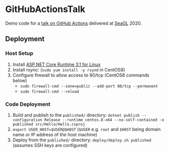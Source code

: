 # GitHubActionsTalk

Demo code for a [talk on GitHub Actions](https://osem.seagl.org/conferences/seagl2020/program/proposals/769) delivered at [SeaGL](https://seagl.org) 2020.

## Deployment

### Host Setup

1. Install [ASP.NET Core Runtime 3.1 for Linux](https://dotnet.microsoft.com/download/dotnet-core/3.1)
1. Install rsync: (`sudo yum install -y rsynd` in CentOS8)
1. Configure firewall to allow access to 80/tcp (CentOS8 commands below)
    * `sudo firewall-cmd --zone=public --add-port 80/tcp --permanent`
    * `sudo firewall-cmd --reload`

### Code Deployment

1. Build and publish to the `published/` directory: `dotnet publish --configuration Release --runtime centos.8-x64 --no-self-contained -o published src/Hello/Hello.csproj`
1. `export USER_HOST=$USER@$HOST` (`$USER` e.g. `root` and `$HOST` being domain name or IP address of the host machine)
1. Deploy from the `published/` directory: `deploy/deploy.sh published` (assumes SSH keys are configured)
